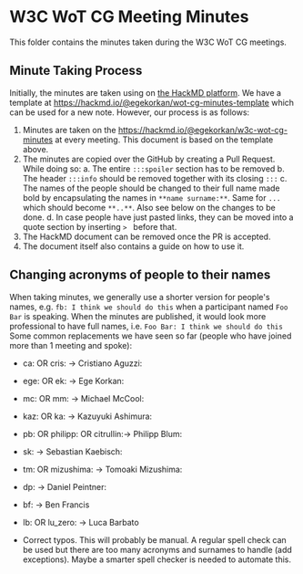 # W3C WoT CG Meeting Minutes

This folder contains the minutes taken during the W3C WoT CG meetings.

## Minute Taking Process

Initially, the minutes are taken using on [the HackMD platform](https://hackmd.io).
We have a template at <https://hackmd.io/@egekorkan/wot-cg-minutes-template> which can be used for a new note.
However, our process is as follows:

1. Minutes are taken on the <https://hackmd.io/@egekorkan/w3c-wot-cg-minutes> at every meeting. This document is based on 
the template above. 
2. The minutes are copied over the GitHub by creating a Pull Request. While doing so:
  a. The entire `:::spoiler` section has to be removed
  b. The header `:::info` should be removed together with its closing `:::`
  c. The names of the people should be changed to their full name made bold by encapsulating the names in `**name surname:**`. 
  Same for `...` which should become `**..**`. Also see below on the changes to be done.
  d. In case people have just pasted links, they can be moved into a quote section by inserting `> ` before that.
3. The HackMD document can be removed once the PR is accepted.
4. The document itself also contains a guide on how to use it.


## Changing acronyms of people to their names

When taking minutes, we generally use a shorter version for people's names, e.g. `fb: I think we should do this` when a 
participant named `Foo Bar` is speaking.
When the minutes are published, it would look more professional to have full names, i.e. `Foo Bar: I think we should do this`
Some common replacements we have seen so far (people who have joined more than 1 meeting and spoke):
  - ca: OR cris: -> Cristiano Aguzzi:
  - ege: OR ek: -> Ege Korkan:
  - mc: OR mm: -> Michael McCool:
  - kaz: OR ka: -> Kazuyuki Ashimura:
  - pb: OR philipp: OR citrullin:-> Philipp Blum:
  - sk: -> Sebastian Kaebisch:
  - tm: OR mizushima: -> Tomoaki Mizushima:
  - dp: -> Daniel Peintner:
  - bf: -> Ben Francis
  - lb: OR lu_zero: -> Luca Barbato
  
 - Correct typos. This will probably be manual. A regular spell check can be used but there are too many acronyms and surnames to handle (add exceptions). Maybe a smarter spell checker is needed to automate this.
